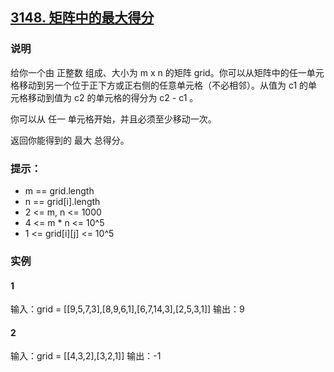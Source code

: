 ## [3148. 矩阵中的最大得分](https://leetcode.cn/problems/maximum-difference-score-in-a-grid/)

### 说明
给你一个由 正整数 组成、大小为 m x n 的矩阵 grid。你可以从矩阵中的任一单元格移动到另一个位于正下方或正右侧的任意单元格（不必相邻）。从值为 c1 的单元格移动到值为 c2 的单元格的得分为 c2 - c1 。

你可以从 任一 单元格开始，并且必须至少移动一次。

返回你能得到的 最大 总得分。

### 提示：
* m == grid.length
* n == grid[i].length
* 2 <= m, n <= 1000
* 4 <= m * n <= 10^5
* 1 <= grid[i][j] <= 10^5

### 实例
#### 1
输入：grid = [[9,5,7,3],[8,9,6,1],[6,7,14,3],[2,5,3,1]]
输出：9

#### 2
输入：grid = [[4,3,2],[3,2,1]]
输出：-1